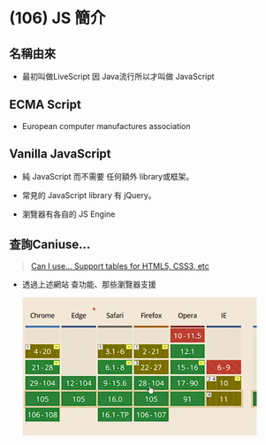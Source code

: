 # (106) JS 簡介

## 名稱由來

- 最初叫做LiveScript 因 Java流行所以才叫做 JavaScript 

## ECMA Script

- European computer manufactures association

## Vanilla JavaScript

- 純 JavaScript 而不需要 任何額外 library或框架。

- 常見的 JavaScript library 有 jQuery。

- 瀏覽器有各自的 JS Engine

## 查詢Caniuse...

> [Can I use... Support tables for HTML5, CSS3, etc](https://caniuse.com/) 

- 透過上述網站 查功能、那些瀏覽器支援
  
  ![](../../../Images/2023-12-09-20-40-10-image.png)

## <script>放哪

- 最下方、讓頁面最後才執行、用戶比較留得住。

# (107) Lexical Structure

## 常見 JS 函數

### console.log()

### window.alert()

- 指示瀏覽器顯示帶有可選消息的對話框、並等待用戶關閉對話框。

### window.prompt()

- 指示瀏覽器顯示帶有可選消息的對話框、等待用戶提交或關閉。

## 設定Snippet

```json
"console":{
        "prefix":"con",
        "body":[
            "console.log()"
        ],
        "description":"console"
}
```

- 方便以後快速打出console.log()

## Lexical Structure JS語法規則

### Case Sensitive

### 空白、換行會被忽略 ( minification)

- 減少 JS 大小。

- 不是針對字串所言 而是語言code本身 被讀取的時候 普通coding 會被minification ，除非使用字串之類。

- 也就是說console.log("Hello     a~"); 不會縮

### 註解使用 【//】    【/\*\*/】

### 變數開頭要是 _ 或 $ 或英文

- 其他符號 跟 0~9不能當開頭

### 關鍵字

null of if then in finally for while break continue switch try let const var ...不能當變數名稱。

### JS 使用 Unicode 字元

### Semicolons ; 分隔語句

- 使用 ; 分隔語句，(optional)

- 不然就使用換行。 替代。

# (108) 變數與賦值

x=5 , x=x+1;

## 語法糖 syntax sugar

- x=x+1  可寫 x+=1 。

## 變數 let const var 時機

### 值會變動、用let

### 不會變動、用const

### ⭐請勿使用var 進階JS解釋

## ⚠️特別注意的規則

### const 一定要賦予initializer

### let 可不賦值，但get undefined。

### ⭐引擎允許 x=5 ; 但容易出錯

- 最好乖乖使用 let x=5;

### 不可以重複宣告 (let var const)

- let x=5;

- let x=6;  不可以 !  

### ⭐⭐const 不可以重複賦值

- 編譯器偷偷放行

- 但瀏覽器會報錯，雖然好像不會怎樣
  
  ![](../../../Images/2023-12-09-22-19-51-image.png)
  
  🔥還是我們的JAVA 比較好，final 會報錯QQ🔥

## 有GC 會自動刪除無法訪問的Object

# (109) 略

- 各位同學，這裡有個 Quick Fix 需要你們注意一下！下支影片中的 4:19 談到的 Number 範圍中，9,007,199,254,740,992 是 2 的 53 次方，不是 253 次方。編寫講義時沒有注意到多寫了一個 2，請在做筆記的時候更正成 53，謝謝！

# (110) 數字運算

## ⭐數據類型 DataType

| Number    | 整數與帶小數點的數字      |
| --------- | --------------- |
| BigInt    | 任意長度的整數         |
| String    | 字符串             |
| Boolean   | true 或 false    |
| null      | 故意代表不存在的值       |
| undefined | 沒被賦值就是undefined |

symbol - unique identifier 也是。

第八種數據類型 = object。

---

## JS整數範圍2^53 或2^-53次方

- 大概900億正負

## 運算符號

- \+ \- \* / 

- ** 次方
  
  ```js
  let x = 5;
  let y = 2;
  console.log(y ** x) ; 
  得32
  ```

- % 取餘數

- ++ 

- --

- +=   -=  /=   \*=

## ⭐++x 或 x++

- 區別自己去查，很常見。
  
  - 變數先+1，後執行其他、或帶入。
  
  - 先執行整行，之後變數+1。

# (111) String基本介紹

### " oni's world "

- 字串用法

### 串接 concatenation 使用 +

- 其他符號 -*/ 會導致NaN (Not a Number)

### 數字 串接 文字 會變成str+str

### \n 換行

- ```js
  /*         文字+數字 會怎樣?  版本2      */
  
  let n1 = 20;
  let n2 = 30;
  let name = "json";
  let n3 = 10;
  let n4 = 15;
  //猜看看?
  console.log(n1 + n2 + name + n3 + n4);
  // 結果1 50json25
  // 結果2 50json1015   >>>正確
  ```

# (112) Number Methods

## js 是物件導向、數字也是物件 !

## toString() / typeof

- 回傳數字的字串得到的是string

- age.toString 就能變成 25 ，"25"。
  
  ```js
  console.log(typeof age.toString());
  ```

## toFixed(n)

- 回傳轉換後的數字，到小數點後第n位，得String

- ![](../../../Images/2023-12-09-23-27-10-image.png)
  
  ```js
  const pi = 3.1415926;
  console.log(pi.toFixed(3));
  console.log(typeof pi.toFixed(3));
  ```
  
  ##### 🔥之後才會說明怎麼變回num

## 🔥🔥神奇的問題🔥🔥

```js
/*           function也是物件           */
let r = 11;
let s = r.toString;
console.log(s);
// 無法使用s()，除非是r.toString() 才有得到11 但是如果function就GG。
console.log(s.call(5));
  上面這是 GPT 說的方式 
```

## 0.1+0.2===0.3 會是false

- ```js
  if (0.1 + 0.2 != 0.3) {
    console.log("不等於哦");
    console.log(0.1 + 0.2);
    //得到 0.30000000000000004
  }
  ```

# (113) StringAttributesAndMethods

> [字串 - JavaScript | MDN (mozilla.org)](https://developer.mozilla.org/zh-TW/docs/Web/JavaScript/Reference/Global_Objects/String) 

有問題就要去mdn 自己看用法比較實際。

## 常用屬性

### length

- 回傳字串長度

- ```js
  let str="oni";
  console.log("'oni ',Length is " + str.length);
  ```

### [n] 超出回傳undefined

- 回傳第n項的字元

- ```js
  let str2 = "helloween oni";
  console.log("str2[4] is: " + str2[4]);  ===> o
  console.log("證明從0開始數");
  /*     [-100]    [100]  ==undefined           */
  console.log("str2[100] is: " + str2[100]);
  console.log("str2[-100] is: " + str2[-100]);
  ```
  
  #### 💡 使用不存在的index 回傳 undefined

## Methods

### slice(indexStart [,indexEnd])

- ##### 提取字串的部分，回傳新的字串，不修改原始字串。 💡

- ##### 左邊 inclusive 右邊 exclusive
  
  - 我猜是為了避免出錯 因為 str長度6 但是如果兩邊都inclusive 很容易提取到6 
    
    而不是最後一個 [5] , [0,1,2,3,4,5]。 

#### 🔥[,indexEnd] 代表可選。

- ##### 默認行為是 ~ end。
  
  ```js
  let str3 = "oni umi wonderful";
  console.log("str3.slice(2,5)= " + str3.slice(2, 6));
  console.log("str3.slice(2)= " + str3.slice(2));
  
  // str3.slice(2,5)= i um
  // str3.slice(2)= i umi wonderful
  ```

### ⚠️indexOf(subString)

- ##### 💡回傳substr開頭位置，找不到則return -1
  
  ```js
  /*           indexOf(subString) 回傳substr開頭位置 找不到return -1         */
  
  let str4 = "oni umi wonderful";
  console.log("oni umi wonderful ，找到了，從" + str4.indexOf("wond") + "開始");
  console.log("oni umi wonderful ，找不到=" + str4.indexOf("wondd"));
  ```
  
  ##### 💡注意、找到就不會往後找。
  
  ```js
  let sentence = "Today is a good day";
  console.log(sentence.indexOf("a")); ====> 3
  console.log(sentence.indexOf("a "));====> 9
  ```

### toUpperCase() 變大寫

#### ⚠️不影響str本身，是回傳新的字串。

### toLowerCase() 變小

#### ⚠️不影響str本身，是回傳新的字串。

### split(pattern) ⭐⭐

- ```js
  /*         split(pattern)           */
  let sentence = "Today is a nice day";
  // "Today","is","a","nice","day"
  let result = sentence.split(" ");
  console.log(result);
  result =sentence.split("o");
  console.log(result);lt);
  ```
  
  ![](../../../Images/2023-12-10-16-16-18-image.png)

- #### 朝o 切下去⭐⭐⭐
  
  ![](../../../Images/2023-12-10-16-17-43-image.png)

### startsWith(s) 是否以字串s開頭

### endsWith(s) 是否以字串s結尾

### includes(str) 是否包含 str

### charCodeAt(position)

- ```js
  搭配 charAt、indexOf 
  let sentence = "Today is a good day";
  /*        charCodeAt       */
  console.log(sentence.indexOf("a "));
  console.log(sentence.charAt(9));
  console.log(sentence.charCodeAt(9));
  ```
  
  <img src="../../../Images/2023-12-10-16-27-13-image.png" title="" alt="" width="350">

# (114)  Boolean, Undefined, Null

### Boolean🗨

- ```js
  let isPremium=false;
  ```

- Unary Operator 【!】 可以反轉布林值。

- ##### 比較特別如下⭐
  
  ```js
  console.log(isPremium == "false"); //false
  console.log(isPremium == "0");     // true
  console.log(!isPremium == "1"); // true
  console.log(!isPremium == "2"); // false
  ```
  
  💡跟 JAVA 不同，JAVA if (非零) 則恆成立。

### Undefined 💡

- ### JS function的預設回傳值。

### Null

- #### 故意代表不存在的值。

# (115)  logical, comparison operator

## Operators

### assignment operator

### comparison operator

```js
==
!=
===  相同 資料型態 且內容也相同
!==
>,>=,<,<=

/*            ===             */
console.log("    ===    ");
console.log(3 == "3"); //true
console.log(3 === "3"); //false 多檢查了typeof both
console.log(3 === 5 - 2); //true 有優先順序 ===比較後面才做;

/**    🔥加碼🔥  === 使用變數    **/
let x = "3";
let y = "3";
console.log(x === y); // true
```

### logical operator⚠️⭐⭐⭐

| A   | B   | A&&B | A\|\|B |
|:---:|:---:|:----:|:------:|
| 0   | 0   | 0    | 0      |
| 0   | 1   | 0    | 1      |
| 1   | 0   | 0    | 1      |
| 1   | 1   | 1    | 1      |

```js
/*            && || Logical Op             */
console.log(1 || 0); // 1
console.log(1 && 0); // 0
console.log(1 && 1); // 1
console.log(true && false); //false
// 
```

- ⭐一個回傳 true false 一個回傳 1或0 ⭐
- ⭐⭐⭐下面額外補充 

```js
console.log("-------混搭 0 1 true false && || 會怎樣?-------");
/*  或運算|| */
// 第一個值為真  直接回傳第一個值 !
// 第一個值為假  直接回傳第二個值 !
console.log(0 || true); //true
console.log(1 || true); //1
console.log(true || 0); //true
console.log(true || 1); //true
console.log("----4/16----");
console.log(1 || false); //1
console.log(0 || false); //false
console.log(false || 1); //1
console.log(false || 0); //0
/*  and運算&& */
// 第一個值為真  直接回傳第2個值 !
// 第一個值為假  直接回傳第1個值 !
console.log("----8/16----");
console.log(0 && true); //0
console.log(1 && true); //true
console.log(true && 0); //0
console.log(true && 1); //1
console.log("----12/16----");
console.log(0 && false); //0
console.log(1 && false); //false
console.log(false && 1); //false
console.log(false && 0); //false
```

### typeof operator  (unary)

### negation operator (unary)

`! 就是`

### increment operator (unary)

`x++ x--`

### bitwise operator

### arithmetic operator

```java
+ ,-, *, /  ,+=,-=,/=,*=,*,%
```

# (116) Bitwise Operators

- 上面是宏觀 提到而已。

## 講解一下十進位二進位而已

## bitwise op

### ⚠️將數字operand視為32bits進行

### a&b,  a|b,  ⭐ a^b 看互斥就好

- 32 bit對齊後，對bit 做 and 或 or 或 XOR
  
  ```js
  /*          Bitwise Operators            */
  /*           簡單測試 & | ^             */
  
  let a = 7; //0111
  let b = 11; //1011
  
  console.log(a & b); //0011 =3
  console.log(a | b); //1111 =15
  console.log(a ^ b); //1100 =12⭐⭐⭐
  ```

- ##### XOR⭐⭐⭐
  
  ```js
   0跟任何數字互斥或 都會得到 另一個數字的結果
   1跟1 互斥或 會得到 0   
   then
   : 1^1^1=1
   : 1^1=0
   : 0^0=0
  
   不局限於特定數 任何二進制表示的文件或圖像或數字... 對自己XOR 都會得到 0 ⭐⭐⭐⭐
   如果 self XOR self XOR self 會得到 self  ⭐⭐⭐⭐
  ```

### ~a

- 反轉operand每個bit
  
  ```js
  console.log("---   ~ a   ---");
  console.log(~a); //不是8 其實是-8 這個要去了解 2's complement
  // 原始有32位元 每個都要反轉，所以是1111.....1000 這才是我們的數字
  
  // -------- 2's complement 可得知負數1111.....1000 所代表數字為何 -------
  // 簡單說就是 bit 取反轉 然後最低位bit代表2^0的那位 +1  可得知對應的數是誰。
  // 1111....1000 做2's complement 先反轉
  // 0000....0111 +1
  // 0000....1000 = 8   因為原本數字 1開頭 ，代表負數 => 實為 -8
  // 8 如何轉成 -8   一樣的事情照做 先反轉位元
  // 1111....0111 +1  得到下面
  // 1111....1000  就是 -8的表示值
  ```

### a<<b

- a乘二的b次方

### a>>b

- ```js
  /*           <<   >>                  */
  let x = 16;
  let y = 8;
  console.log("------- << ------");
  console.log("x<<2: " + (x << 2)); //*4= 64
  console.log("x<<3: " + (x << 3)); //*8= 128
  console.log("y<<3: " + (y << 2)); //*4= 32
  console.log("y<<3: " + (y << 3)); //*8= 64
  console.log("------- >> ------");
  console.log("x>>2: " + (x >> 2)); //div4= 4
  console.log("x>>3: " + (x >> 3)); //div8= 2
  console.log("y>>3: " + (y >> 2)); //div4= 2
  console.log("y>>3: " + (y >> 3)); //div8= 1
  ```

## 何時會用到?

- 編碼

- 資料傳出 socket 、ports

- 加密、SHA

- OS、CPU

- Finite State Machine

- Graphics 影像處理 AI

# (117) 公式轉換，只是講2進制，跳。

# (118) if statement

- 常見用法~跳過 太簡單 code看一看就知道 不提了。

## 😕稍微提到String跟String比大小會用字典...?

## 💡幾個window.prompt搭配狀況 (練習題)

```js
console.log("------------   練習題       ------------ ");

let input_age = window.prompt("請輸入年紀");
console.log(typeof input_age); //String
input_age = Number(input_age);
console.log("內容為" + input_age);
console.log(typeof input_age); // number

if (input_age <= 12 && input_age >= 0) {
  window.alert("額同票100");
} else if (input_age > 12 && input_age <= 65) {
  window.alert("盤子票250");
} else if (input_age < 120) {
  window.alert("老票150");
} else {
  window.alert("太老或太小、不可能、不能買");
}
```

- 如果沒輸入 直接按確定 ，得到預設 0
  
  <img src="../../../Images/2023-12-10-23-59-52-image.png" title="" alt="" width="438">
  
  ![](../../../Images/2023-12-10-23-59-42-image.png)

- 輸入文字得到 NaN
  
  <img title="" src="../../../Images/2023-12-11-00-00-09-image.png" alt="" width="432">

# (119) Truthy and Falsy Values

## 🔥Boolean Context

JS 中 每個值在 BooleanContext下都能被視為true或者false。

### 常見的2人

#### if statement

#### logical operators

#### ...

### 🔥JS 會自動幫值做 type coercion 強制類型轉換

## Truthy😕

- [] empty array 

- {} empty obj 也是屬於truthy 

## Falsy Values🔥🔥

- false

- 0,   -0,   0n (BitInt)😕😕😕
  
  而 `0n` 是 BigInt（大整數）的表示法，它表示的是 BigInt 中的零，也被視為 `falsy` 值。BigInt 是用於表示大整數的資料類型，不同於普通的 JavaScript 數字，它可以處理比 Number 型態更大的數值。

- "",'',`` 空字串

- null

- undefined

- NaN

- 除此之外都是Truthy values 包含 [] {} 
  
  [] empty array
  
  {} empty obj 也是屬於truthy
  
  ```js
  let x = {};
  if (x) {
    console.log("im true"); // true啦
  } else {
    console.log("im false");
  }
  ```

## "" && "" 😕 還沒講到...冒出哭阿

- ```js
  if ("天氣好") {
    // true  !?
    console.log("嗎");
  }
  
  console.log("" && "");
  ```
  
  ![](../../../Images/2023-12-11-00-23-54-image.png)

- 空字串 firefox出現 \<empty string>

## 少使用if( 條件==true)

- 最好可以 if ( variable )  就做判斷

- if (hasPremium){ }

# (120) Logical Operator與其他資料類型處理

- 根據是否為turthy 或 falsy 決定回傳的是 前一個operand或後一個。

- ```js
  console.log(NaN||100) 會輸出 NaN 因為它是truthy
  如果 1 nd 是 falsy 則回傳 2 nd
  如果 1 nd 是 truthy 則回傳 1 nd 
  
  console.log(NaN&&100) 會輸出 100 因為 && 總是 
  如果 1 nd是falsy output= 1 nd  ，若非如此 代表
      1 nd是truthy 則 output=2 nd
  ```

- ```js
  console.log(NaN || 1);
  let data = "";
  console.log(data || "資料讀取失敗"); //😕得到  資料讀取失敗
  data = "oni";
  console.log(data || "資料讀取失敗"); //😕得到  oni
  ```

# (121)Coding Convention And Restrictions



## Convention 慣例、習慣

### fun、var全小寫、兩單字以上使用camelCase或_。

### operators 周圍 + 上空白鍵

- `z = x + y`   

- operators 代表 運算符號之類 = + - / % & \** 

### constant 使用常數全大寫

- `const PI=3.14;`

### Class 由大寫字母開頭

## Coding Restrictions

- 變數 函數名稱 不可以數字開頭、不可包含 - (hyphen)

- 當然也不能使用reserved words

# 總結考試

## <script> 放最下面 why

- 先讓HTML CSS完成比較重要。

- [] {}  = truthy

- 好像沒考到什麼重要的。@@

